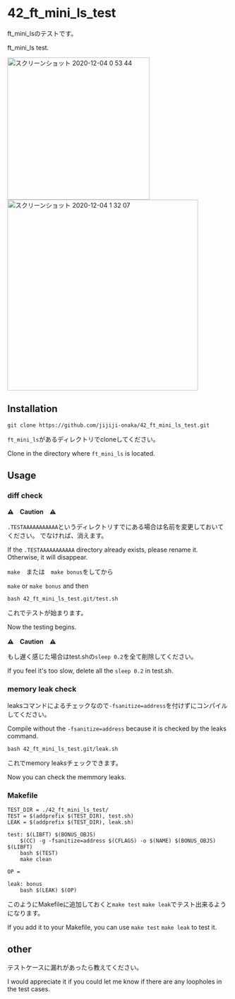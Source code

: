 # 42_ft_mini_ls_test

ft_mini_lsのテストです。

ft_mini_ls test.

<img width="322" alt="スクリーンショット 2020-12-04 0 53 44" src="https://user-images.githubusercontent.com/60336548/101053470-2b898c80-35cb-11eb-9b1b-68fb68080772.png">

<img width="432" alt="スクリーンショット 2020-12-04 1 32 07" src="https://user-images.githubusercontent.com/60336548/101058605-a903cb80-35d0-11eb-8586-fa750328c1a6.png">


## Installation
```
git clone https://github.com/jijiji-onaka/42_ft_mini_ls_test.git
```

`ft_mini_ls`があるディレクトリでcloneしてください。

Clone in the directory where `ft_mini_ls` is located.

## Usage

### diff check

**⚠️　Caution　⚠️**

`.TESTAAAAAAAAAAA`というディレクトリすでにある場合は名前を変更しておいてください。
でなければ、消えます。

If the `.TESTAAAAAAAAAAA` directory already exists, please rename it.
Otherwise, it will disappear.


`make`　または　`make bonus`をしてから

`make` or `make bonus` and then

```
bash 42_ft_mini_ls_test.git/test.sh
```

これでテストが始まります。

Now the testing begins.

**⚠️　Caution　⚠️**

もし遅く感じた場合はtest.shの`sleep 0.2`を全て削除してください。

If you feel it's too slow, delete all the `sleep 0.2` in test.sh.

### memory leak check
leaksコマンドによるチェックなので`-fsanitize=address`を付けずにコンパイルしてください。

Compile without the `-fsanitize=address` because it is checked by the leaks command.

```
bash 42_ft_mini_ls_test.git/leak.sh
```

これでmemory leaksチェックできます。

Now you can check the memmory leaks.

### Makefile 
```
TEST_DIR = ./42_ft_mini_ls_test/
TEST = $(addprefix $(TEST_DIR), test.sh)
LEAK = $(addprefix $(TEST_DIR), leak.sh)

test: $(LIBFT) $(BONUS_OBJS)
	$(CC) -g -fsanitize=address $(CFLAGS) -o $(NAME) $(BONUS_OBJS) $(LIBFT)
	bash $(TEST)
	make clean

OP =

leak: bonus
	bash $(LEAK) $(OP)
```

このようにMakefileに追加しておくと`make test` `make leak`でテスト出来るようになります。

If you add it to your Makefile, you can use `make test` `make leak` to test it.

## other

テストケースに漏れがあったら教えてください。


I would appreciate it if you could let me know if there are any loopholes in the test cases.
